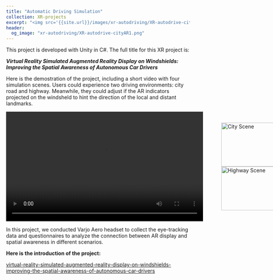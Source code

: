 ```yaml
---
title: "Automatic Driving Simulation"
collection: XR-projects
excerpt: "<img src='{{site.url}}/images/xr-autodriving/XR-autodrive-cityAR1.png' alt='Immersive automatic driving simulation in VR environment'>"
header: 
  og_image: "xr-autodriving/XR-autodrive-cityAR1.png"
---
```



This project is developed with Unity in C#. The full title for this XR project is:

***Virtual Reality Simulated Augmented Reality Display on Windshields: Improving the Spatial Awareness of Autonomous Car Drivers***

Here is the demostration of the project, including a short video with four simulation scenes. Users could experience two driving environments: city road and  highway. Meanwhile, they could adjust if the AR indicators projected on the windsheld to hint the direction of the local and distant landmarks.

<div style="display: flex; align-items: center; gap: 10px;">
  <video width="540" height="300" controls>
    <source src="{{site.url}}/videos/xr-autodriving4scenes.mp4" type="video/mp4">
  </video>
  <figure>
    <img src="{{site.url}}/images/xr-autodriving/XR-autodrive-cityAR1.png" alt="City Scene" width="200" height="120">
    <img src="{{site.url}}/images/xr-autodriving/XR-autodrive-highwayAR1.png" alt="Highway Scene" width="200" height="120">
  </figure>
</div>

In this project, we conducted Varjo Aero headset to collect the eye-tracking data and questionnaires to analyze the connection between AR display and spatial awareness in different scenarios.

**Here is the introduction of the project:**

[virtual-reality-simulated-augmented-reality-display-on-windshields-improving-the-spatial-awareness-of-autonomous-car-drivers](https://www.wur.nl/en/activity/virtual-reality-simulated-augmented-reality-display-on-windshields-improving-the-spatial-awareness-of-autonomous-car-drivers.htm)
